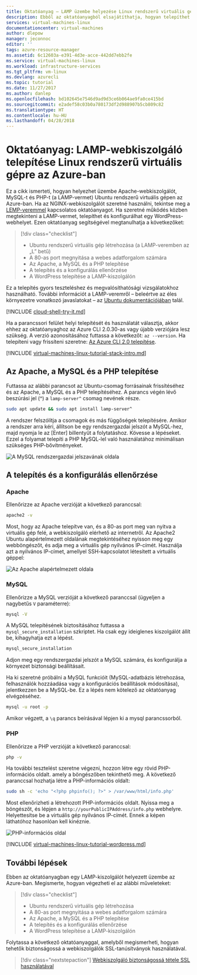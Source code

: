 ```yaml
---
title: Oktatóanyag – LAMP üzembe helyezése Linux rendszerű virtuális gépen az Azure-ban | Microsoft Docs
description: Ebből az oktatóanyagból elsajátíthatja, hogyan telepíthet LAMP stacket az Azure-ban üzemeltetett linuxos virtuális gépre
services: virtual-machines-linux
documentationcenter: virtual-machines
author: dlepow
manager: jeconnoc
editor: ''
tags: azure-resource-manager
ms.assetid: 6c12603a-e391-4d3e-acce-442dd7ebb2fe
ms.service: virtual-machines-linux
ms.workload: infrastructure-services
ms.tgt_pltfrm: vm-linux
ms.devlang: azurecli
ms.topic: tutorial
ms.date: 11/27/2017
ms.author: danlep
ms.openlocfilehash: bd102645e7546d9ad9d3ce6b064ae9fa0ce415bd
ms.sourcegitcommit: e2adef58c03b0a780173df2d988907b5cb809c82
ms.translationtype: HT
ms.contentlocale: hu-HU
ms.lasthandoff: 04/28/2018
---
```

# <a name="tutorial-install-a-lamp-web-server-on-a-linux-virtual-machine-in-azure"></a>Oktatóanyag: LAMP-webkiszolgáló telepítése Linux rendszerű virtuális gépre az Azure-ban

Ez a cikk ismerteti, hogyan helyezhet üzembe Apache-webkiszolgálót, MySQL-t és PHP-t (a LAMP-vermet) Ubuntu rendszerű virtuális gépen az Azure-ban. Ha az NGINX-webkiszolgálót szeretné használni, tekintse meg a [LEMP-veremmel](tutorial-lemp-stack.md) kapcsolatos oktatóanyagot. Ha szeretné működés közben megtekinteni a LAMP-vermet, telepíthet és konfigurálhat egy WordPress-webhelyet. Ezen oktatóanyag segítségével megtanulhatja a következőket:

> [!div class="checklist"]
> * Ubuntu rendszerű virtuális gép létrehozása (a LAMP-veremben az „L” betű)
> * A 80-as port megnyitása a webes adatforgalom számára
> * Az Apache, a MySQL és a PHP telepítése
> * A telepítés és a konfigurálás ellenőrzése
> * A WordPress telepítése a LAMP-kiszolgálón

Ez a telepítés gyors teszteléshez és megvalósíthatósági vizsgálatokhoz használható. További információt a LAMP-veremről – beleértve az éles környezetre vonatkozó javaslatokat – az [Ubuntu dokumentációjában](https://help.ubuntu.com/community/ApacheMySQLPHP) talál.

[!INCLUDE [cloud-shell-try-it.md](../../../includes/cloud-shell-try-it.md)]

Ha a parancssori felület helyi telepítését és használatát választja, akkor ehhez az oktatóanyaghoz az Azure CLI 2.0.30-as vagy újabb verziójára lesz szükség. A verzió azonosításához futtassa a következőt: `az --version`. Ha telepíteni vagy frissíteni szeretne: [Az Azure CLI 2.0 telepítése]( /cli/azure/install-azure-cli).

[!INCLUDE [virtual-machines-linux-tutorial-stack-intro.md](../../../includes/virtual-machines-linux-tutorial-stack-intro.md)]

## <a name="install-apache-mysql-and-php"></a>Az Apache, a MySQL és a PHP telepítése

Futtassa az alábbi parancsot az Ubuntu-csomag forrásainak frissítéséhez és az Apache, a MySQL és a PHP telepítéséhez. A parancs végén lévő beszúrási jel (^) a `lamp-server^` csomag nevének része. 


```bash
sudo apt update && sudo apt install lamp-server^
```


A rendszer felszólítja a csomagok és más függőségek telepítésére. Amikor a rendszer arra kéri, állítson be egy rendszergazdai jelszót a MySQL-hez, majd nyomja le az [Enter] billentyűt a folytatáshoz. Kövesse a lépéseket. Ezzel a folyamat telepíti a PHP MySQL-lel való használatához minimálisan szükséges PHP-bővítményeket. 

![A MySQL rendszergazdai jelszavának oldala][1]

## <a name="verify-installation-and-configuration"></a>A telepítés és a konfigurálás ellenőrzése


### <a name="apache"></a>Apache

Ellenőrizze az Apache verzióját a következő paranccsal:
```bash
apache2 -v
```

Most, hogy az Apache telepítve van, és a 80-as port meg van nyitva a virtuális gép felé, a webkiszolgáló elérhető az internetről. Az Apache2 Ubuntu alapértelmezett oldalának megtekintéséhez nyisson meg egy webböngészőt, és adja meg a virtuális gép nyilvános IP-címét. Használja azt a nyilvános IP-címet, amellyel SSH-kapcsolatot létesített a virtuális géppel:

![Az Apache alapértelmezett oldala][3]


### <a name="mysql"></a>MySQL

Ellenőrizze a MySQL verzióját a következő paranccsal (ügyeljen a nagybetűs `V` paraméterre):

```bash
mysql -V
```

A MySQL telepítésének biztosításához futtassa a `mysql_secure_installation` szkriptet. Ha csak egy ideiglenes kiszolgálót állít be, kihagyhatja ezt a lépést.

```bash
mysql_secure_installation
```

Adjon meg egy rendszergazdai jelszót a MySQL számára, és konfigurálja a környezet biztonsági beállításait.

Ha ki szeretné próbálni a MySQL funkcióit (MySQL-adatbázis létrehozása, felhasználók hozzáadása vagy a konfigurációs beállítások módosítása), jelentkezzen be a MySQL-be. Ez a lépés nem kötelező az oktatóanyag elvégzéséhez.

```bash
mysql -u root -p
```

Amikor végzett, a `\q` parancs beírásával lépjen ki a mysql parancssorból.

### <a name="php"></a>PHP

Ellenőrizze a PHP verzióját a következő paranccsal:

```bash
php -v
```

Ha további tesztelést szeretne végezni, hozzon létre egy rövid PHP-információs oldalt. amely a böngészőben tekinthető meg. A következő paranccsal hozhatja létre a PHP-információs oldalt:

```bash
sudo sh -c 'echo "<?php phpinfo(); ?>" > /var/www/html/info.php'
```

Most ellenőrizheti a létrehozott PHP-információs oldalt. Nyissa meg a böngészőt, és lépjen a `http://yourPublicIPAddress/info.php` webhelyre. Helyettesítse be a virtuális gép nyilvános IP-címét. Ennek a képen láthatóhoz hasonlóan kell kinéznie.

![PHP-információs oldal][2]

[!INCLUDE [virtual-machines-linux-tutorial-wordpress.md](../../../includes/virtual-machines-linux-tutorial-wordpress.md)]


## <a name="next-steps"></a>További lépések

Ebben az oktatóanyagban egy LAMP-kiszolgálót helyezett üzembe az Azure-ban. Megismerte, hogyan végezheti el az alábbi műveleteket:

> [!div class="checklist"]
> * Ubuntu rendszerű virtuális gép létrehozása
> * A 80-as port megnyitása a webes adatforgalom számára
> * Az Apache, a MySQL és a PHP telepítése
> * A telepítés és a konfigurálás ellenőrzése
> * A WordPress telepítése a LAMP-kiszolgálón

Folytassa a következő oktatóanyaggal, amelyből megismerheti, hogyan tehetők biztonságossá a webkiszolgálók SSL-tanúsítványok használatával.

> [!div class="nextstepaction"]
> [Webkiszolgáló biztonságossá tétele SSL használatával](tutorial-secure-web-server.md)

[1]: ./media/tutorial-lamp-stack/configmysqlpassword-small.png
[2]: ./media/tutorial-lamp-stack/phpsuccesspage.png
[3]: ./media/tutorial-lamp-stack/apachesuccesspage.png